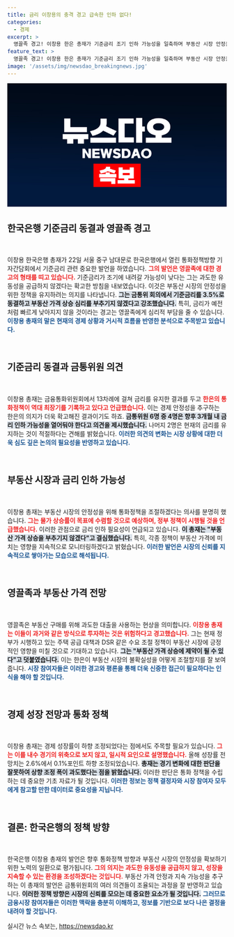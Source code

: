 ```yaml
---
title: 금리 이창용의 충격 경고 급속한 인하 없다!
categories:
  - 경제
excerpt: >
  영끌족 경고! 이창용 한은 총재가 기준금리 조기 인하 가능성을 일축하며 부동산 시장 안정을 강조했다. 과도한 유동성을 조절하겠다는 그의 발언이 주목받고 있다!
feature_text: >
  영끌족 경고! 이창용 한은 총재가 기준금리 조기 인하 가능성을 일축하며 부동산 시장 안정을 강조했다. 과도한 유동성을 조절하겠다는 그의 발언이 주목받고 있다!
image: '/assets/img/newsdao_breakingnews.jpg'
---
```


<p><img src="/assets/img/newsdao_breakingnews.jpg" alt="koreaapp 속보" /></p>

<h2 data-ke-size="size26">한국은행 기준금리 동결과 영끌족 경고</h2>

<p data-ke-size="size16">&nbsp;</p>

<p>이창용 한국은행 총재가 22일 서울 중구 남대문로 한국은행에서 열린 통화정책방향 기자간담회에서 기준금리 관련 중요한 발언을 하였습니다. <b><span style="color: #ee2323;">그의 발언은 영끌족에 대한 경고의 형태를 띠고 있습니다.</span></b> 기준금리가 조기에 내려갈 가능성이 낮다는 그는 과도한 유동성을 공급하지 않겠다는 확고한 방침을 내보였습니다. 이것은 부동산 시장의 안정성을 위한 정책을 유지하려는 의지를 나타냅니다. <b><span style="background-color: #21538527;">그는 금통위 회의에서 기준금리를 3.5%로 동결하고 부동산 가격 상승 심리를 부추기지 않겠다고 강조했습니다.</span></b> 특히, 금리가 예전처럼 빠르게 낮아지지 않을 것이라는 경고는 영끌족에게 심리적 부담을 줄 수 있습니다. <b><span style="color: #1a5490;">이창용 총재의 말은 현재의 경제 상황과 거시적 흐름을 반영한 분석으로 주목받고 있습니다.</span></b></p>

<p data-ke-size="size16">&nbsp;</p>

<h2 data-ke-size="size26">기준금리 동결과 금통위원 의견</h2>

<p data-ke-size="size16">&nbsp;</p>

<p>이창용 총재는 금융통화위원회에서 13차례에 걸쳐 금리를 유지한 결과를 두고 <b><span style="color: #ee2323;">한은의 통화정책이 역대 최장기를 기록하고 있다고 언급했습니다.</span></b> 이는 경제 안정성을 추구하는 한은의 의지가 더욱 확고해진 결과이기도 하죠. <b><span style="background-color: #21538527;">금통위원 6명 중 4명은 향후 3개월 내 금리 인하 가능성을 열어둬야 한다고 의견을 제시했습니다.</span></b> 나머지 2명은 현재의 금리를 유지하는 것이 적절하다는 견해를 밝혔습니다. <b><span style="color: #1a5490;">이러한 의견의 변화는 시장 상황에 대한 더욱 심도 깊은 논의의 필요성을 반영하고 있습니다.</span></b></p>

<p data-ke-size="size16">&nbsp;</p>

<h2 data-ke-size="size26">부동산 시장과 금리 인하 가능성</h2>

<p data-ke-size="size16">&nbsp;</p>

<p>이창용 총재는 부동산 시장의 안정성을 위해 통화정책을 조절하겠다는 의사를 분명히 했습니다. <b><span style="color: #ee2323;">그는 물가 상승률이 목표에 수렴할 것으로 예상하며, 정부 정책이 시행될 것을 언급했습니다.</span></b> 이러한 관점으로 금리 인하 필요성이 언급되고 있습니다. <b><span style="background-color: #21538527;">이 총재는 "부동산 가격 상승을 부추기지 않겠다"고 결심했습니다.</span></b> 특히, 각종 정책이 부동산 가격에 미치는 영향을 지속적으로 모니터링하겠다고 밝혔습니다. <b><span style="color: #1a5490;">이러한 발언은 시장의 신뢰를 지속적으로 쌓아가는 모습으로 해석됩니다.</span></b></p>

<p data-ke-size="size16">&nbsp;</p>

<h2 data-ke-size="size26">영끌족과 부동산 가격 전망</h2>

<p data-ke-size="size16">&nbsp;</p>

<p>영끌족은 부동산 구매를 위해 과도한 대출을 사용하는 현상을 의미합니다. <b><span style="color: #ee2323;">이창용 총재는 이들이 과거와 같은 방식으로 투자하는 것은 위험하다고 경고했습니다.</span></b> 그는 현재 정부가 시행하고 있는 주택 공급 대책과 DSR 같은 수요 조절 정책이 부동산 시장에 긍정적인 영향을 미칠 것으로 기대하고 있습니다. <b><span style="background-color: #21538527;">그는 "부동산 가격 상승에 제약이 될 수 있다"고 덧붙였습니다.</span></b> 이는 한은이 부동산 시장의 불확실성을 어떻게 조절할지를 잘 보여줍니다. <b><span style="color: #1a5490;">시장 참여자들은 이러한 경고와 평론을 통해 더욱 신중한 접근이 필요하다는 인식을 해야 할 것입니다.</span></b></p>

<p data-ke-size="size16">&nbsp;</p>

<h2 data-ke-size="size26">경제 성장 전망과 통화 정책</h2>

<p data-ke-size="size16">&nbsp;</p>

<p>이창용 총재는 경제 성장률이 하향 조정되었다는 점에서도 주목할 필요가 있습니다. <b><span style="color: #ee2323;">그는 이를 내수 경기의 위축으로 보지 않고, 일시적 요인으로 설명했습니다.</span></b> 올해 성장률 전망치는 2.6%에서 0.1%포인트 하향 조정되었습니다. <b><span style="background-color: #21538527;">총재는 경기 변화에 대한 판단을 잘못하여 상향 조정 폭이 과도했다는 점을 밝혔습니다.</span></b> 이러한 판단은 통화 정책을 수립하는 데 중요한 기초 자료가 될 것입니다. <b><span style="color: #1a5490;">이러한 정보는 정책 결정자와 시장 참여자 모두에게 참고할 만한 데이터로 중요성을 지닙니다.</span></b></p>

<p data-ke-size="size16">&nbsp;</p>

<h2 data-ke-size="size26">결론: 한국은행의 정책 방향</h2>

<p data-ke-size="size16">&nbsp;</p>

<p>한국은행 이창용 총재의 발언은 향후 통화정책 방향과 부동산 시장의 안정성을 확보하기 위한 노력의 일환으로 평가됩니다. <b><span style="color: #ee2323;">그의 의지는 과도한 유동성을 공급하지 않고, 성장을 지속할 수 있는 환경을 조성하겠다는 것입니다.</span></b> 부동산 가격 안정과 지속 가능성을 추구하는 이 총재의 발언은 금통위원회의 여러 의견들이 조율되는 과정을 잘 반영하고 있습니다. <b><span style="background-color: #21538527;">이러한 정책 방향은 시장의 신뢰를 모으는 데 중요한 요소가 될 것입니다.</span></b> <b><span style="color: #1a5490;">그러므로 금융시장 참여자들은 이러한 맥락을 충분히 이해하고, 정보를 기반으로 보다 나은 결정을 내려야 할 것입니다.</span></b></p>
실시간 뉴스 속보는, <a href="https://newsdao.kr" rel="dofollow">https://newsdao.kr</a>


